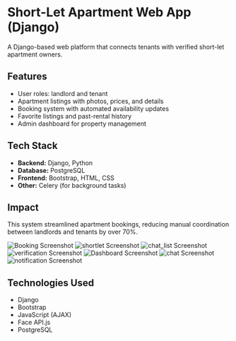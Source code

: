 # Short-Let Apartment Web App (Django)

A Django-based web platform that connects tenants with verified short-let apartment owners.

##  Features
- User roles: landlord and tenant
- Apartment listings with photos, prices, and details
- Booking system with automated availability updates
- Favorite listings and past-rental history
- Admin dashboard for property management

##  Tech Stack
- **Backend:** Django, Python  
- **Database:** PostgreSQL  
- **Frontend:** Bootstrap, HTML, CSS  
- **Other:** Celery (for background tasks)

##  Impact
This system streamlined apartment bookings, reducing manual coordination between landlords and tenants by over 70%.

![Booking Screenshot](booking.jpg)
![shortlet Screenshot](shortlet.jpg)
![chat_list Screenshot](chat_list.png)
![verification Screenshot](verification2.png)
![Dashboard Screenshot](dashboard.png)
![chat Screenshot](chat.png)
![notification Screenshot](notification.png)

## Technologies Used
- Django
- Bootstrap
- JavaScript (AJAX)
- Face API.js
- PostgreSQL

